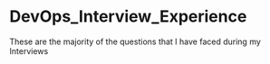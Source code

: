 # DevOps_Interview_Experience
These are the majority of the questions that I have faced during my Interviews 
